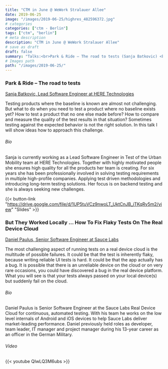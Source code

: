 ```yaml
---
title: "CTM in June @ WeWork Stralauer Allee"
date: 2019-06-25
image: "/images/2019-06-25/highres_482596372.jpg"
# categories
categories: ["ctm - Berlin"]
tags: ["ctm", "berlin"]
# meta description
description: "CTM in June @ WeWork Stralauer Allee"
# save as draft
draft: false
summary: "Talks:<br>Park & Ride – The road to tests (Sanja Batkovic) <br> But They Worked Locally … How To Fix Flaky Tests On The Real Device Cloud (Daniel Paulus)"
# Images path
path: "/images/2019-06-25/"
---
```


### Park & Ride – The road to tests
[Sanja Batkovic, Lead Software Engineer at HERE Technologies](https://www.linkedin.com/in/sbatkovic/)

Testing products where the baseline is known are almost not challenging. 
But what to do when you need to test a product where no baseline exists 
yet? How to test a product that no one else made before? How to compare 
and measure the quality of the test results in that situation? Sometimes 
testing against the expected behavior is not the right solution. In this 
talk I will show ideas how to approach this challenge.

###### Bio
Sanja is currently working as a Lead Software Engineer in Test of the 
Urban Mobility team at HERE Technologies. Together with highly motivated 
people she ensures high quality for all the products her team is creating. 
For six years she has been professionally involved in solving testing 
requirements in multiple high-profile companies. Applying test driven 
methodologies and introducing long-term testing solutions. Her focus is 
on backend testing and she is always seeking new challenges.

{{< button-link "https://drive.google.com/file/d/1UP5tuVCz9nwoLT_UktCnJB_iTKqRv5m2/view" "Slides" >}}

### But They Worked Locally … How To Fix Flaky Tests On The Real Device Cloud
[Daniel Paulus, Senior Software Engineer at Sauce Labs](https://www.linkedin.com/in/daniel-paulus-580b0991/)

The most challenging aspect of running tests on a real device cloud 
is the multitude of possible failures. It could be that the test is 
inherently flaky, because writing reliable UI tests is hard. It could 
be that the app actually has a bug. It is possible that there is an 
unreliable device on the cloud or on very rare occasions, you could have 
discovered a bug in the real device platform. What you will see is that 
your tests always passed on your local device(s) but suddenly fail on the cloud.

###### Bio
Daniel Paulus is Senior Software Engineer at the Sauce Labs Real Device 
Cloud for continuous, automated testing. With his team he works on the 
low level internals of Android and iOS devices to help Sauce Labs 
deliver market-leading performance. Daniel previously held roles as 
developer, team leader, IT manager and project manager during his 
13-year career as an officer in the German Military.

###### Video
{{< youtube QIwLQ3M6ubs >}}